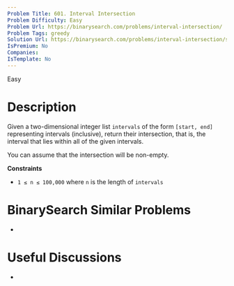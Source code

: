 ```yaml
---
Problem Title: 601. Interval Intersection
Problem Difficulty: Easy
Problem Url: https://binarysearch.com/problems/interval-intersection/
Problem Tags: greedy
Solution Url: https://binarysearch.com/problems/interval-intersection/solutions/
IsPremium: No
Companies: 
IsTemplate: No
---
```


<span style="color: ;">Easy</span>

# Description

Given a two-dimensional integer list `intervals` of the form `[start, end]` representing intervals (inclusive), return their intersection, that is, the interval that lies within all of the given intervals.

You can assume that the intersection will be non-empty.

**Constraints**
- `1 ≤ n ≤ 100,000` where `n` is the length of `intervals`

# BinarySearch Similar Problems

- []()

# Useful Discussions

- []()
